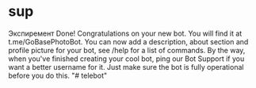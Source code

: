 # sup
Экспиремент
Done! Congratulations on your new bot. You will find it at t.me/GoBasePhotoBot. You can now add a description, about section and profile picture for your bot, see /help for a list of commands. By the way, when you've finished creating your cool bot, ping our Bot Support if you want a better username for it. Just make sure the bot is fully operational before you do this.
"# telebot" 
